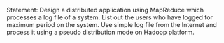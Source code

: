 Statement: Design a distributed application using MapReduce which processes a log file
of a system. List out the users who have logged for maximum period on the
system. Use simple log file from the Internet and process it using a pseudo
distribution mode on Hadoop platform.
